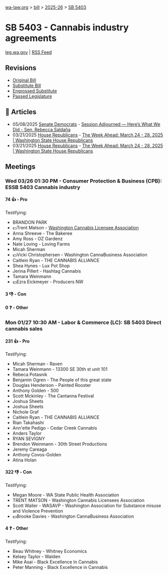 [wa-law.org](/) > [bill](/bill/) > [2025-26](/bill/2025-26/) > [SB 5403](/bill/2025-26/sb/5403/)

# SB 5403 - Cannabis industry agreements
[leg.wa.gov](https://app.leg.wa.gov/billsummary?BillNumber=5403&Year=2025&Initiative=false) | [RSS Feed](./rss.xml)

## Revisions
* [Original Bill](1/)
* [Substitute Bill](S/)
* [Engrossed Substitute](S.E/)
* [Passed Legislature](S.PL/)

## 📰 Articles
* 05/08/2025 [Senate Democrats](/org/senate_democrats/) - [Session Adjourned — Here’s What We Did - Sen. Rebecca Saldaña](https://senatedemocrats.wa.gov/saldana/2025/05/08/session-adjourned-heres-what-we-did/#:~:text=SB%205403)
* 03/21/2025 [House Republicans](/org/house_republicans/) - [The Week Ahead: March 24 - 28, 2025 | Washington State House Republicans](http://houserepublicans.wa.gov/week/the-week-ahead-march-24-28-2025/#:~:text=SB%205403)
* 03/21/2025 [House Republicans](/org/house_republicans/) - [The Week Ahead: March 24 - 28, 2025 | Washington State House Republicans](https://houserepublicans.wa.gov/week/the-week-ahead-march-24-28-2025/#:~:text=SB%205403)

## Meetings
### Wed 03/26 01:30 PM - Consumer Protection & Business (CPB): ESSB 5403 Cannabis industry
#### 74 👍 - Pro
Testifying:
* BRANDON PARK
* 💵Trent Matson - [Washington Cannabis Licensee Association](/org/washington_cannabis_licensee_association/)
* Anna Shreeve - The Bakeree
* Amy Ross - OZ Gardenz
* Nate Loving - Loving Farms
* Micah Sherman
* 💵Vicki Christophersen - Washington CannaBusiness Association
* Caitlein Ryan - THE CANNABIS ALLIANCE
* Shea Hynes - Lux Pot Shop
* Jerina Pillert - Hashtag Cannabis
* Tamara Weinmann
* 💵Ezra Eickmeyer - Producers NW

#### 3 👎 - Con

#### 0 ❓ - Other

### Mon 01/27 10:30 AM - Labor & Commerce (LC): SB 5403 Direct cannabis sales
#### 231 👍 - Pro
Testifying:
* Micah Sherman - Raven
* Tamara Weinmann - 13300 SE 30th st unit 101
* Rebeca Potasnik
* Benjamin Ogren - The People of this great state
* Douglas Henderson - Painted Rooster
* Anthony Golden - 500
* Scott Mckinley - The Cantanna Festival
* Joshua Sheets
* Joshua Sheets
* Nichole Graf
* Caitlein Ryan - THE CANNABIS ALLIANCE
* Rian Takahashi
* Ann'ette Pedigo - Cedar Creek Cannabis
* Anders Taylor
* RYAN SEVIGNY
* Brendon Weinmann - 30th Street Productions
* Jeremy Careaga
* Anthony Covos-Golden
* Atina Holan

#### 322 👎 - Con
Testifying:
* Megan Moore - WA State Public Health Association
* TRENT MATSON - Washington Cannabis Licensees Association
* Scott Waller - WASAVP - Washington Association for Substance misuse and Violence Prevention
* 💵Brooke Davies - Washington CannaBusiness Association

#### 4 ❓ - Other
Testifying:
* Beau Whitney - Whitney Economics
* Kelsey Taylor - Walden
* Mike Asai - Black Excellence In Cannabis
* Peter Manning - Black Excellence in Cannabis
